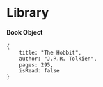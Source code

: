 # Library

#### Book Object

```
{
    title: "The Hobbit",
    author: "J.R.R. Tolkien",
    pages: 295,
    isRead: false
}
```

